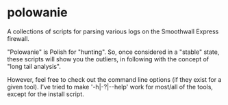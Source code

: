 # polowanie
A collections of scripts for parsing various logs on the Smoothwall Express firewall.

"Polowanie" is Polish for "hunting".  So, once considered in a "stable" state, these scripts will show you the outliers, in following with the concept of "long tail analysis".

However, feel free to check out the command line options (if they exist for a given tool).  I've tried to make '-h|-?|--help' work for most/all of the tools, except for the install script.
